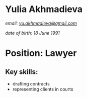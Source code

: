 # **Yulia Akhmadieva**
*email: yu.akhmadieva@gmail.com*

_date of birth: 18 June 1991_

# **Position: Lawyer**
## Key skills:
* drafting contracts
* representing clients in courts
